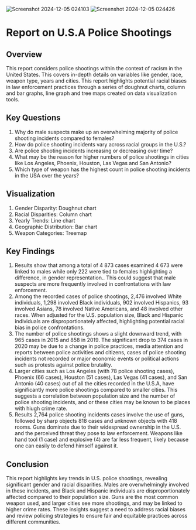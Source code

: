 ![Screenshot 2024-12-05 024103](https://github.com/user-attachments/assets/4718f384-b4a8-4a69-8b63-3f3a1cbe857c)
![Screenshot 2024-12-05 024426](https://github.com/user-attachments/assets/ff70b816-1a9d-4700-8bf7-7e82d2cb30a3)

# Report on U.S.A Police Shootings
## Overview

This report considers police shootings within the context of racism in the United States. This covers in-depth details on variables like gender, race, weapon type, years and cities. This report highlights potential racial biases in law enforcement practices through a series of doughnut charts, column and bar graphs, line graph and tree maps created on data visualization tools.


## Key Questions

1. Why do male suspects make up an overwhelming majority of police shooting incidents compared to females?
2. How do police shooting incidents vary across racial groups in the U.S.?
3. Are police shooting incidents increasing or decreasing over time?
4. What may be the reason for higher numbers of police shootings in cities like Los Angeles, Phoenix, Houston, Las Vegas and San Antonio?
5. Which type of weapon has the highest count in police shooting incidents in the USA over the years?


## Visualization

1. Gender Disparity: Doughnut chart
2. Racial Disparities: Column chart
3. Yearly Trends: Line chart
4. Geographic Distribution: Bar chart
5. Weapon Categories: Treemap


## Key Findings

1. Results show that among a total of 4 873 cases examined 4 673 were linked to males while only 222 were tied to females highlighting a difference, in gender representation.. This could suggest that male suspects are more frequently involved in confrontations with law enforcement.
2. Among the recorded cases of police shootings, 2,476 involved White individuals, 1,298 involved Black individuals, 902 involved Hispanics, 93 involved Asians, 78 involved Native Americans, and 48 involved other races. When adjusted for the U.S. population size, Black and Hispanic individuals are disproportionately affected, highlighting potential racial bias in police confrontations.
3. The number of police shootings shows a slight downward trend, with 965 cases in 2015 and 858 in 2019. The significant drop to 374 cases in 2020 may be due to a change in police practices, media attention and reports between police activities and citizens, cases of police shooting incidents not recorded or major economic events or political actions such as protests against police brutality.
4. Larger cities such as Los Angeles (with 78 police shooting cases), Phoenix (66 cases), Houston (51 cases), Las Vegas (41 cases), and San Antonio (40 cases) out of all the cities recorded in the U.S.A, have significantly more police shootings compared to smaller cities. This suggests a correlation between population size and the number of police shooting incidents, and or these cities may be known to be places with hiugh crime rate.
5. Results 2,764 police shooting incidents cases involve the use of guns, followed by sharp objects 818 cases and unknown objects with 418 rooms. Guns dominate due to their widespread ownership in the U.S. and the perceived threat they pose to law enforcement. Weapons like hand tool (1 case) and explosive (4) are far less frequent, likely because one can easily to defend himself against it.

## Conclusion
This report highlights key trends in U.S. police shootings, revealing significant gender and racial disparities. Males are overwhelmingly involved in these incidents, and Black and Hispanic individuals are disproportionately affected compared to their population size. Guns are the most common weapon used, and larger cities see more shootings, and may be linked to higher crime rates. These insights suggest a need to address racial biases and review policing strategies to ensure fair and equitable practices across different communities.
